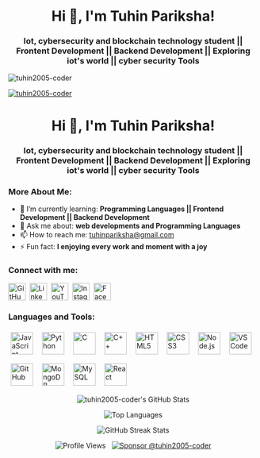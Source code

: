 <h1 align="center">Hi 👋, I'm Tuhin Pariksha!</h1>

<h3 align="center">Iot, cybersecurity and blockchain technology student || Frontent Development || Backend Development || Exploring iot's world || cyber security Tools</h3>

<p align="left"> <img src="https://komarev.com/ghpvc/?username=tuhin2005-coder&label=Profile%20views&color=0e75b6&style=flat" alt="tuhin2005-coder" /> </p>

<p align="left"> <a href="https://github.com/ryo-ma/github-profile-trophy"><img src="https://github-profile-trophy.vercel.app/?username=tuhin2005-coder" alt="tuhin2005-coder" /></a> </p>
<p align="center">
<h1 align="center">Hi 👋, I'm Tuhin Pariksha!</h1>

<h3 align="center">Iot, cybersecurity and blockchain technology student || Frontent Development || Backend Development || Exploring iot's world || cyber security Tools</h3>

<h3 align="left">More About Me:</h3>

- 🌱 I’m currently learning: **Programming Languages || Frontend Development || Backend Development**
- 💬 Ask me about: **web developments and Programming Languages**
- 📫 How to reach me: [tuhinpariksha@gmail.com](mailto:tuhinpariksha@gmail.com)
- ⚡ Fun fact: **I enjoying every work and moment with a joy**

<h3 align="left">Connect with me:</h3>
<div class="social-icons-wrapper">
<p style="text-align: left; display: flex; flex-wrap: wrap; align-items: center; gap: 8px;">
<a href="https://github.com/tuhin2005-coder" target="_blank" rel="noreferrer noopener" title="GitHub" class="social-icon-link">
    <img src="https://cdn.simpleicons.org/github" alt="GitHub" height="35" width="35" style="vertical-align: middle;"/>
  </a>
  <a href="https://linkedin.com/in/Tuhin Pariksha" target="_blank" rel="noreferrer noopener" title="LinkedIn" class="social-icon-link">
    <img src="https://cdn.jsdelivr.net/gh/devicons/devicon@latest/icons/linkedin/linkedin-original.svg" alt="LinkedIn" height="35" width="35" style="vertical-align: middle;"/>
  </a>
  <a href="https://youtube.com/@ZOX TUHIN" target="_blank" rel="noreferrer noopener" title="YouTube" class="social-icon-link">
    <img src="https://cdn.simpleicons.org/youtube" alt="YouTube" height="35" width="35" style="vertical-align: middle;"/>
  </a>
  <a href="https://instagram.com/iam_tuhin_05" target="_blank" rel="noreferrer noopener" title="Instagram" class="social-icon-link">
    <img src="https://cdn.simpleicons.org/instagram" alt="Instagram" height="35" width="35" style="vertical-align: middle;"/>
  </a>
  <a href="https://facebook.com/Tuhin Pariksha" target="_blank" rel="noreferrer noopener" title="Facebook" class="social-icon-link">
    <img src="https://cdn.simpleicons.org/facebook" alt="Facebook" height="35" width="35" style="vertical-align: middle;"/>
  </a>
</p>
</div>

<div class="skills-section">
<h3 align="left">Languages and Tools:</h3>
<p style="text-align: left; display: flex; flex-wrap: wrap; gap: 8px; align-items: center;">
<img src="https://skillicons.dev/icons?i=javascript" alt="JavaScript" height="45" style="vertical-align: middle; margin: 5px;" />
  <img src="https://skillicons.dev/icons?i=python" alt="Python" height="45" style="vertical-align: middle; margin: 5px;" />
  <img src="https://skillicons.dev/icons?i=c" alt="C" height="45" style="vertical-align: middle; margin: 5px;" />
  <img src="https://cdn.jsdelivr.net/gh/devicons/devicon@latest/icons/cplusplus/cplusplus-original.svg" alt="C++" height="45" style="vertical-align: middle; margin: 5px;" />
  <img src="https://cdn.jsdelivr.net/gh/devicons/devicon@latest/icons/html5/html5-original.svg" alt="HTML5" height="45" style="vertical-align: middle; margin: 5px;" />
  <img src="https://cdn.jsdelivr.net/gh/devicons/devicon@latest/icons/css3/css3-original.svg" alt="CSS3" height="45" style="vertical-align: middle; margin: 5px;" />
  <img src="https://skillicons.dev/icons?i=nodejs" alt="Node.js" height="45" style="vertical-align: middle; margin: 5px;" />
  <img src="https://skillicons.dev/icons?i=vscode" alt="VS Code" height="45" style="vertical-align: middle; margin: 5px;" />
  <img src="https://skillicons.dev/icons?i=github" alt="GitHub" height="45" style="vertical-align: middle; margin: 5px;" />
  <img src="https://skillicons.dev/icons?i=mongodb" alt="MongoDB" height="45" style="vertical-align: middle; margin: 5px;" />
  <img src="https://skillicons.dev/icons?i=mysql" alt="MySQL" height="45" style="vertical-align: middle; margin: 5px;" />
  <img src="https://skillicons.dev/icons?i=react" alt="React" height="45" style="vertical-align: middle; margin: 5px;" />
</p>
</div>

<p align="center"><img src="https://github-readme-stats.vercel.app/api?username=tuhin2005-coder&show_icons=true&locale=en&theme=default&count_private=true&hide_border=true" alt="tuhin2005-coder's GitHub Stats" /></p>

<p align="center"><img src="https://github-readme-stats.vercel.app/api/top-langs?username=tuhin2005-coder&locale=en&theme=default&layout=compact&hide_border=true" alt="Top Languages" /></p>

<p align="center"><img src="https://streak-stats.demolab.com/?user=tuhin2005-coder&theme=default&hide_border=true" alt="GitHub Streak Stats" /></p>

<p align="center">
  <img src="https://komarev.com/ghpvc/?username=tuhin2005-coder&label=Profile%20views&color=brightgreen&style=flat" alt="Profile Views" />   <a href="https://github.com/sponsors/tuhin2005-coder" target="_blank" rel="noreferrer noopener"><img src="https://img.shields.io/badge/Sponsor-%E2%9D%A4-%23db61a2?logo=GitHub-Sponsors&style=social" alt="Sponsor @tuhin2005-coder" /></a>
</p>
